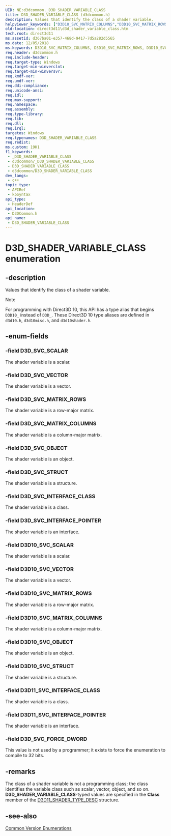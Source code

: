 ```yaml
---
UID: NE:d3dcommon._D3D_SHADER_VARIABLE_CLASS
title: D3D_SHADER_VARIABLE_CLASS (d3dcommon.h)
description: Values that identify the class of a shader variable.
helpviewer_keywords: ["D3D10_SVC_MATRIX_COLUMNS","D3D10_SVC_MATRIX_ROWS","D3D10_SVC_OBJECT","D3D10_SVC_SCALAR","D3D10_SVC_STRUCT","D3D10_SVC_VECTOR","D3D11_SVC_INTERFACE_CLASS","D3D11_SVC_INTERFACE_POINTER","D3D_SHADER_VARIABLE_CLASS","D3D_SHADER_VARIABLE_CLASS enumeration [Direct3D 11]","D3D_SVC_FORCE_DWORD","D3D_SVC_INTERFACE_CLASS","D3D_SVC_INTERFACE_POINTER","D3D_SVC_MATRIX_COLUMNS","D3D_SVC_MATRIX_ROWS","D3D_SVC_OBJECT","D3D_SVC_SCALAR","D3D_SVC_STRUCT","D3D_SVC_VECTOR","d3dcommon/D3D10_SVC_MATRIX_COLUMNS","d3dcommon/D3D10_SVC_MATRIX_ROWS","d3dcommon/D3D10_SVC_OBJECT","d3dcommon/D3D10_SVC_SCALAR","d3dcommon/D3D10_SVC_STRUCT","d3dcommon/D3D10_SVC_VECTOR","d3dcommon/D3D11_SVC_INTERFACE_CLASS","d3dcommon/D3D11_SVC_INTERFACE_POINTER","d3dcommon/D3D_SHADER_VARIABLE_CLASS","d3dcommon/D3D_SVC_FORCE_DWORD","d3dcommon/D3D_SVC_INTERFACE_CLASS","d3dcommon/D3D_SVC_INTERFACE_POINTER","d3dcommon/D3D_SVC_MATRIX_COLUMNS","d3dcommon/D3D_SVC_MATRIX_ROWS","d3dcommon/D3D_SVC_OBJECT","d3dcommon/D3D_SVC_SCALAR","d3dcommon/D3D_SVC_STRUCT","d3dcommon/D3D_SVC_VECTOR","direct3d11.d3d_shader_variable_class"]
old-location: direct3d11\d3d_shader_variable_class.htm
tech.root: direct3d11
ms.assetid: d367ba01-e357-468d-9417-7d5a282d5565
ms.date: 12/05/2018
ms.keywords: D3D10_SVC_MATRIX_COLUMNS, D3D10_SVC_MATRIX_ROWS, D3D10_SVC_OBJECT, D3D10_SVC_SCALAR, D3D10_SVC_STRUCT, D3D10_SVC_VECTOR, D3D11_SVC_INTERFACE_CLASS, D3D11_SVC_INTERFACE_POINTER, D3D_SHADER_VARIABLE_CLASS, D3D_SHADER_VARIABLE_CLASS enumeration [Direct3D 11], D3D_SVC_FORCE_DWORD, D3D_SVC_INTERFACE_CLASS, D3D_SVC_INTERFACE_POINTER, D3D_SVC_MATRIX_COLUMNS, D3D_SVC_MATRIX_ROWS, D3D_SVC_OBJECT, D3D_SVC_SCALAR, D3D_SVC_STRUCT, D3D_SVC_VECTOR, d3dcommon/D3D10_SVC_MATRIX_COLUMNS, d3dcommon/D3D10_SVC_MATRIX_ROWS, d3dcommon/D3D10_SVC_OBJECT, d3dcommon/D3D10_SVC_SCALAR, d3dcommon/D3D10_SVC_STRUCT, d3dcommon/D3D10_SVC_VECTOR, d3dcommon/D3D11_SVC_INTERFACE_CLASS, d3dcommon/D3D11_SVC_INTERFACE_POINTER, d3dcommon/D3D_SHADER_VARIABLE_CLASS, d3dcommon/D3D_SVC_FORCE_DWORD, d3dcommon/D3D_SVC_INTERFACE_CLASS, d3dcommon/D3D_SVC_INTERFACE_POINTER, d3dcommon/D3D_SVC_MATRIX_COLUMNS, d3dcommon/D3D_SVC_MATRIX_ROWS, d3dcommon/D3D_SVC_OBJECT, d3dcommon/D3D_SVC_SCALAR, d3dcommon/D3D_SVC_STRUCT, d3dcommon/D3D_SVC_VECTOR, direct3d11.d3d_shader_variable_class
req.header: d3dcommon.h
req.include-header: 
req.target-type: Windows
req.target-min-winverclnt: 
req.target-min-winversvr: 
req.kmdf-ver: 
req.umdf-ver: 
req.ddi-compliance: 
req.unicode-ansi: 
req.idl: 
req.max-support: 
req.namespace: 
req.assembly: 
req.type-library: 
req.lib: 
req.dll: 
req.irql: 
targetos: Windows
req.typenames: D3D_SHADER_VARIABLE_CLASS
req.redist: 
ms.custom: 19H1
f1_keywords:
 - _D3D_SHADER_VARIABLE_CLASS
 - d3dcommon/_D3D_SHADER_VARIABLE_CLASS
 - D3D_SHADER_VARIABLE_CLASS
 - d3dcommon/D3D_SHADER_VARIABLE_CLASS
dev_langs:
 - c++
topic_type:
 - APIRef
 - kbSyntax
api_type:
 - HeaderDef
api_location:
 - D3DCommon.h
api_name:
 - D3D_SHADER_VARIABLE_CLASS
---
```


# D3D_SHADER_VARIABLE_CLASS enumeration


## -description

Values that identify the class of a shader variable.

> [!NOTE]
> For programming with Direct3D 10, this API has a type alias that begins `D3D10_` instead of `D3D_`. These Direct3D 10 type aliases are defined in `d3d10.h`, `d3d10misc.h`, and `d3d10shader.h`.

## -enum-fields

### -field D3D_SVC_SCALAR

The shader variable is a scalar.

### -field D3D_SVC_VECTOR

The shader variable is a vector.

### -field D3D_SVC_MATRIX_ROWS

The shader variable is a row-major matrix.

### -field D3D_SVC_MATRIX_COLUMNS

The shader variable is a column-major matrix.

### -field D3D_SVC_OBJECT

The shader variable is an object.

### -field D3D_SVC_STRUCT

The shader variable is a structure.

### -field D3D_SVC_INTERFACE_CLASS

The shader variable is a class.

### -field D3D_SVC_INTERFACE_POINTER

The shader variable is an interface.

### -field D3D10_SVC_SCALAR

The shader variable is a scalar.

### -field D3D10_SVC_VECTOR

The shader variable is a vector.

### -field D3D10_SVC_MATRIX_ROWS

The shader variable is a row-major matrix.

### -field D3D10_SVC_MATRIX_COLUMNS

The shader variable is a column-major matrix.

### -field D3D10_SVC_OBJECT

The shader variable is an object.

### -field D3D10_SVC_STRUCT

The shader variable is a structure.

### -field D3D11_SVC_INTERFACE_CLASS

The shader variable is a class.

### -field D3D11_SVC_INTERFACE_POINTER

The shader variable is an interface.

### -field D3D_SVC_FORCE_DWORD

This value is not used by a programmer; it exists to force the enumeration to compile to 32 bits.

## -remarks

The class of a shader variable is not a programming class; the class identifies the variable class such as scalar, vector, object, and so on. <b>D3D_SHADER_VARIABLE_CLASS</b>-typed values are specified in the <b>Class</b> member of the <a href="https://docs.microsoft.com/windows/desktop/api/d3d11shader/ns-d3d11shader-d3d11_shader_type_desc">D3D11_SHADER_TYPE_DESC</a> structure.

## -see-also

<a href="https://docs.microsoft.com/windows/desktop/direct3d11/d3d11-graphics-reference-d3d11-common-enumerations">Common Version Enumerations</a>

